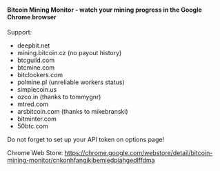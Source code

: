 #### Bitcoin Mining Monitor - watch your mining progress in the Google Chrome browser
Support:

* deepbit.net
* mining.bitcoin.cz (no payout history)
* btcguild.com
* btcmine.com
* bitclockers.com
* polmine.pl (unreliable workers status)
* simplecoin.us
* ozco.in (thanks to tommygnr)
* mtred.com
* arsbitcoin.com (thanks to mikebranski)
* bitminter.com
* 50btc.com

Do not forget to set up your API token on options page!

Chrome Web Store: https://chrome.google.com/webstore/detail/bitcoin-mining-monitor/cnkonhfangjkibemiedpiahgedlffdma